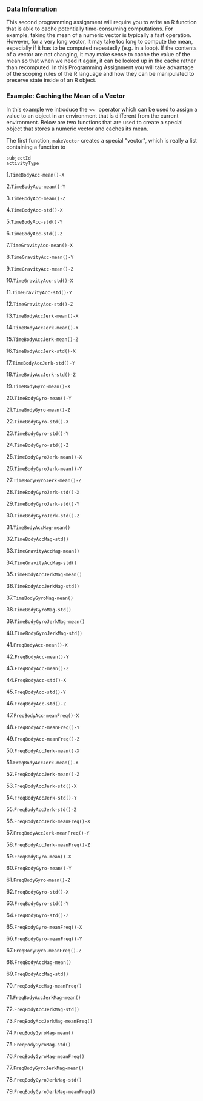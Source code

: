### Data Information

This second programming assignment will require you to write an R
function that is able to cache potentially time-consuming computations.
For example, taking the mean of a numeric vector is typically a fast
operation. However, for a very long vector, it may take too long to
compute the mean, especially if it has to be computed repeatedly (e.g.
in a loop). If the contents of a vector are not changing, it may make
sense to cache the value of the mean so that when we need it again, it
can be looked up in the cache rather than recomputed. In this
Programming Assignment you will take advantage of the scoping rules of
the R language and how they can be manipulated to preserve state inside
of an R object.

### Example: Caching the Mean of a Vector

In this example we introduce the `<<-` operator which can be used to
assign a value to an object in an environment that is different from the
current environment. Below are two functions that are used to create a
special object that stores a numeric vector and caches its mean.

The first function, `makeVector` creates a special "vector", which is
really a list containing a function to

`subjectId`                     
`activityType`      

1.`TimeBodyAcc-mean()-X`

2.`TimeBodyAcc-mean()-Y`

3.`TimeBodyAcc-mean()-Z`

4.`TimeBodyAcc-std()-X`

5.`TimeBodyAcc-std()-Y`

6.`TimeBodyAcc-std()-Z`

7.`TimeGravityAcc-mean()-X`

8.`TimeGravityAcc-mean()-Y`

9.`TimeGravityAcc-mean()-Z`

10.`TimeGravityAcc-std()-X`

11.`TimeGravityAcc-std()-Y`

12.`TimeGravityAcc-std()-Z`

13.`TimeBodyAccJerk-mean()-X`

14.`TimeBodyAccJerk-mean()-Y`

15.`TimeBodyAccJerk-mean()-Z`

16.`TimeBodyAccJerk-std()-X`

17.`TimeBodyAccJerk-std()-Y`

18.`TimeBodyAccJerk-std()-Z`

19.`TimeBodyGyro-mean()-X`

20.`TimeBodyGyro-mean()-Y`

21.`TimeBodyGyro-mean()-Z`

22.`TimeBodyGyro-std()-X`

23.`TimeBodyGyro-std()-Y`

24.`TimeBodyGyro-std()-Z`

25.`TimeBodyGyroJerk-mean()-X`

26.`TimeBodyGyroJerk-mean()-Y`

27.`TimeBodyGyroJerk-mean()-Z`

28.`TimeBodyGyroJerk-std()-X`

29.`TimeBodyGyroJerk-std()-Y`

30.`TimeBodyGyroJerk-std()-Z`

31.`TimeBodyAccMag-mean()`

32.`TimeBodyAccMag-std()`

33.`TimeGravityAccMag-mean()`

34.`TimeGravityAccMag-std()`

35.`TimeBodyAccJerkMag-mean()`

36.`TimeBodyAccJerkMag-std()`

37.`TimeBodyGyroMag-mean()`

38.`TimeBodyGyroMag-std()`

39.`TimeBodyGyroJerkMag-mean()`

40.`TimeBodyGyroJerkMag-std()`

41.`FreqBodyAcc-mean()-X`

42.`FreqBodyAcc-mean()-Y`

43.`FreqBodyAcc-mean()-Z`

44.`FreqBodyAcc-std()-X`

45.`FreqBodyAcc-std()-Y`

46.`FreqBodyAcc-std()-Z`

47.`FreqBodyAcc-meanFreq()-X`

48.`FreqBodyAcc-meanFreq()-Y`

49.`FreqBodyAcc-meanFreq()-Z`

50.`FreqBodyAccJerk-mean()-X`

51.`FreqBodyAccJerk-mean()-Y`

52.`FreqBodyAccJerk-mean()-Z`

53.`FreqBodyAccJerk-std()-X`

54.`FreqBodyAccJerk-std()-Y`

55.`FreqBodyAccJerk-std()-Z`

56.`FreqBodyAccJerk-meanFreq()-X`

57.`FreqBodyAccJerk-meanFreq()-Y`

58.`FreqBodyAccJerk-meanFreq()-Z`

59.`FreqBodyGyro-mean()-X`

60.`FreqBodyGyro-mean()-Y`

61.`FreqBodyGyro-mean()-Z`

62.`FreqBodyGyro-std()-X`

63.`FreqBodyGyro-std()-Y`

64.`FreqBodyGyro-std()-Z`

65.`FreqBodyGyro-meanFreq()-X`

66.`FreqBodyGyro-meanFreq()-Y`

67.`FreqBodyGyro-meanFreq()-Z`

68.`FreqBodyAccMag-mean()`

69.`FreqBodyAccMag-std()`

70.`FreqBodyAccMag-meanFreq()`

71.`FreqBodyAccJerkMag-mean()`

72.`FreqBodyAccJerkMag-std()`

73.`FreqBodyAccJerkMag-meanFreq()`

74.`FreqBodyGyroMag-mean()`

75.`FreqBodyGyroMag-std()`

76.`FreqBodyGyroMag-meanFreq()`

77.`FreqBodyGyroJerkMag-mean()`

78.`FreqBodyGyroJerkMag-std()`

79.`FreqBodyGyroJerkMag-meanFreq()`


